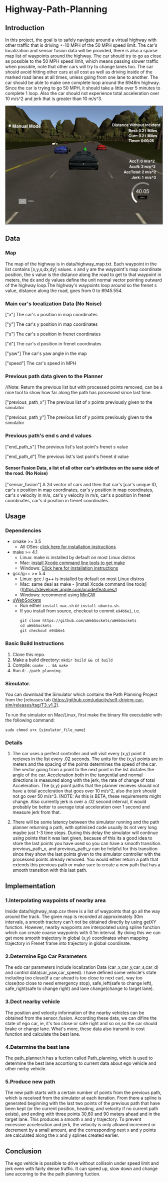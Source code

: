 # Highway-Path-Planning

## Introduction

In this project, the goal is to safely navigate around a virtual highway with other traffic that is driving +-10 MPH of the 50 MPH speed 
limit. The car's localization and sensor fusion data will be provided, there is also a sparse map list of waypoints around the highway. 
The car should try to go as close as possible to the 50 MPH speed limit, which means passing slower traffic when possible, note that other 
cars will try to change lanes too. The car should avoid hitting other cars at all cost as well as driving inside of the marked road lanes 
at all times, unless going from one lane to another. The car should be able to make one complete loop around the 6946m highway. Since the 
car is trying to go 50 MPH, it should take a little over 5 minutes to complete 1 loop. Also the car should not experience total 
acceleration over 10 m/s^2 and jerk that is greater than 10 m/s^3.

![](https://github.com/Luzhongyue/Highway-Path-Planning/blob/master/view.jpg)

## Data

### Map

The map of the highway is in data/highway_map.txt. Each waypoint in the list contains  [x,y,s,dx,dy] values. x and y are the waypoint's map
coordinate position, the s value is the distance along the road to get to that waypoint in meters, the dx and dy values define the unit 
normal vector pointing outward of the highway loop.The highway's waypoints loop around so the frenet s value, distance along the road, goes
from 0 to 6945.554.

### Main car's localization Data (No Noise)

["x"] The car's x position in map coordinates

["y"] The car's y position in map coordinates

["s"] The car's s position in frenet coordinates

["d"] The car's d position in frenet coordinates

["yaw"] The car's yaw angle in the map

["speed"] The car's speed in MPH

### Previous path data given to the Planner

//Note: Return the previous list but with processed points removed, can be a nice tool to show how far along
the path has processed since last time. 

["previous_path_x"] The previous list of x points previously given to the simulator

["previous_path_y"] The previous list of y points previously given to the simulator

### Previous path's end s and d values 

["end_path_s"] The previous list's last point's frenet s value

["end_path_d"] The previous list's last point's frenet d value

#### Sensor Fusion Data, a list of all other car's attributes on the same side of the road. (No Noise)

["sensor_fusion"] A 2d vector of cars and then that car's [car's unique ID, car's x position in map coordinates, car's y position in map
coordinates, car's x velocity in m/s, car's y velocity in m/s, car's s position in frenet coordinates, car's d position in frenet 
coordinates. 

## Usage

### Dependencies

* cmake >= 3.5
  * All OSes: [click here for installation instructions](https://cmake.org/install/)
* make >= 4.1
  * Linux: make is installed by default on most Linux distros
  * Mac: [install Xcode command line tools to get make](https://developer.apple.com/xcode/features/)
  * Windows: [Click here for installation instructions](http://gnuwin32.sourceforge.net/packages/make.htm)
* gcc/g++ >= 5.4
  * Linux: gcc / g++ is installed by default on most Linux distros
  * Mac: same deal as make - [install Xcode command line tools]((https://developer.apple.com/xcode/features/)
  * Windows: recommend using [MinGW](http://www.mingw.org/)
* [uWebSockets](https://github.com/uWebSockets/uWebSockets)
  * Run either `install-mac.sh` or `install-ubuntu.sh`.
  * If you install from source, checkout to commit `e94b6e1`, i.e.
    ```
    git clone https://github.com/uWebSockets/uWebSockets 
    cd uWebSockets
    git checkout e94b6e1
    ```
    
### Basic Build Instructions

1. Clone this repo.
2. Make a build directory: `mkdir build && cd build`
3. Compile: `cmake .. && make`
4. Run it: `./path_planning`.

### Simulator.

You can download the Simulator which contains the Path Planning Project from the [releases tab (https://github.com/udacity/self-driving-car-sim/releases/tag/T3_v1.2).  

To run the simulator on Mac/Linux, first make the binary file executable with the following command:
```shell
sudo chmod u+x {simulator_file_name}
```

### Details

1. The car uses a perfect controller and will visit every (x,y) point it recieves in the list every .02 seconds. The units for the (x,y)
points are in meters and the spacing of the points determines the speed of the car. The vector going from a point to the next point in 
the list dictates the angle of the car. Acceleration both in the tangential and normal directions is measured along with the jerk, the 
rate of change of total Acceleration. The (x,y) point paths that the planner recieves should not have a total acceleration that goes over
10 m/s^2, also the jerk should not go over 50 m/s^3. (NOTE: As this is BETA, these requirements might change. Also currently jerk is over
a .02 second interval, it would probably be better to average total acceleration over 1 second and measure jerk from that.

2. There will be some latency between the simulator running and the path planner returning a path, with optimized code usually its not 
very long maybe just 1-3 time steps. During this delay the simulator will continue using points that it was last given, because of this 
its a good idea to store the last points you have used so you can have a smooth transition. previous_path_x, and previous_path_y can be 
helpful for this transition since they show the last points given to the simulator controller with the processed points already removed.
You would either return a path that extends this previous path or make sure to create a new path that has a smooth transition with this 
last path.


## Implementation

### 1.Interpolating waypoints of nearby area

Inside data/highway_map.csv there is a list of waypoints that go all the way around the track. The given map is recorded at approximately 30m intervals, a smooth tractory can't not be obtained directly by using getXY function. However, nearby waypoints are interpolated using spline function which can create coarse waypoints with 0.1m interval. By doing this we can get more smooth trajectory in global (x,y) coordinates when mapping trajectory in Frenet frame into trajectory in global coordinate.

### 2.Determine Ego Car Parameters

The edo car parameters include localization Data (car_x,car_y,car_s,car_d) and control data(car_yaw,car_speed). I have defined some vehicle's state including too close(if a car ahead is too close to next car), way too close(too close to need emergency stop), safe_left(safe to change left), safe_right(safe to change right) and lane change(change to target lane).

### 3.Dect nearby vehicle

The position and velocity information of the nearby vehicles can be obtained from the sensor_fusion. According these data, we can difine the state of ego car, ie, it's too close or safe right and so on,so the car should brake or change lane. What's more, these data also transmit to cost function and calculate the best lane.

### 4.Determine the best lane

The path_planner.h has a fuction called Path_planning, which is used to determine the best lane accortiong to current data about ego vehicle and other nerby vehicle.

### 5.Produce new path

The new path starts with a certain number of points from the previous path, which is received from the simulator at each iteration. From there a spline is generated beginning with the last two points of the previous path that have been kept (or the current position, heading, and velocity if no current path exists), and ending with three points 30,60 and 90 meters ahead and in the target lane. This produces a smooth x and y trajectory. To prevent excessive acceleration and jerk, the velocity is only allowed increment or decrement by a small amount, and the corresponding next x and y points are calculated along the x and y splines created earlier.


## Conclusion

The ego vehicle is possible to drive without collisoin under speed limit and jerk even with fairly dense traffic. It can speed up, slow down and change lane accoring to the the path planning fuction.
